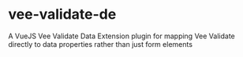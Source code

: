 # vee-validate-de
A VueJS Vee Validate Data Extension plugin for mapping Vee Validate directly to data properties rather than just form elements
